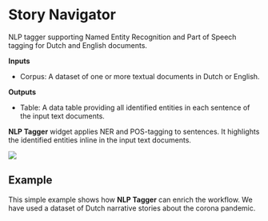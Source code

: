 Story Navigator
===============

NLP tagger supporting Named Entity Recognition and Part of Speech tagging for Dutch and English documents.

**Inputs**

- Corpus: A dataset of one or more textual documents in Dutch or English.

**Outputs**

- Table: A data table providing all identified entities in each sentence of the input text documents.

**NLP Tagger** widget applies NER and POS-tagging to sentences. It highlights the identified entities inline in the input text documents.

![](images/dsgsrl-example.png)

Example
-------

This simple example shows how **NLP Tagger** can enrich the workflow. We have used a dataset of Dutch narrative stories about the corona pandemic.